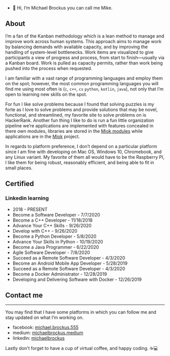 - 👋 Hi, I’m Michael Brockus you can call me Mike.

## About

I’m a fan of the Kanban methodology which is a lean method
to manage and improve work across human systems. This
approach aims to manage work by balancing demands with
available capacity, and by improving the handling of
system-level bottlenecks. Work items are visualized to
give participants a view of progress and process, from
start to finish—usually via a Kanban board. Work is pulled
as capacity permits, rather than work being pushed into the
process when requested.

I am familiar with a vast range of programming languages and
employ them on the spot; however, the most common programming
languages you will find me using most often is (`c`, `c++`,
`cs` `python`, `kotlin`, `java`), not only that I’m open to
learning new skills on the spot.

For fun I like solve problems because I found that solving puzzles
is my forte as I love to solve problems and provide solutions that
may be novel, functional, and streamlined, my favorite site to solve
problems on is HackerRank. Another fun thing I like to do is run a
fun little organization pipeline we’re applications are implemented
with features concealed in there own modules, libraries are stored
in the [Miok modules](https://github.com/miok-modules) while
applications are in the [Miok](https://github.com/miok-hub)
project.

In regards to platform preference, I don’t depend on a particular
platform since I am fine with developing on Mac OS, Windows 10,
Chromebook, and any Linux variant. My favorite of them all would
have to be the Raspberry PI, I like them for being robust, reasonably
efficient, and being able to fit in small places.

## Certified

### Linkedin learning
- 2018 - PRESENT
- Become a Software Developer - 7/7/2020
- Become a C++ Developer - 11/18/2018
- Advance Your C++ Skills -  9/26/2020
- Develop with C++ - 9/26/2020
- Become a Python Developer - 5/8/2020
- Advance Your Skills in Python - 10/19/2020
- Become a Java Programmer - 6/22/2020
- Agile Software Developer - 7/8/2020
- Succeed as a Remote Software Developer - 4/3/2020
- Become an Android Mobile App Developer - 5/28/2019
- Succeed as a Remote Software Developer - 4/3/2020
- Become a Docker Administrator - 12/28/2019
- Developing and Delivering Software with Docker - 12/26/2019

## Contact me

* * *

You may find that I have some platforms in which you can follow me and stay updated on what I’m working on.

- facebook: [michael.brockus.555](https://m.facebook.com/#!/michael.brockus.555)
- medium: [michaelbrockus.medium](https://michaelbrockus.medium.com/)
- linkedin: [michaelbrockus](https://www.linkedin.com/in/michael-brockus)

Lastly don't forget to have a cup of virtual coffee, and happy coding. ☕💻


<!---
michaelbrockus/michaelbrockus is a ✨ special ✨ repository because its `README.md` (this file) appears on your GitHub profile.
You can click the Preview link to take a look at your changes.
--->
